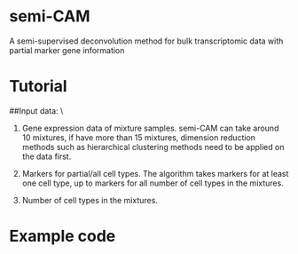 # semi-CAM
A semi-supervised deconvolution method for bulk transcriptomic data with partial marker gene information

# Tutorial

##Input data: \

1. Gene expression data of mixture samples. semi-CAM can take around 10 mixtures, if have more than 15 mixtures, dimension reduction methods such as hierarchical clustering methods need to be applied on the data first. 

2. Markers for partial/all cell types. The algorithm takes markers for at least one cell type, up to markers for all number of cell types in the mixtures.

3. Number of cell types in the mixtures. 


# Example code
